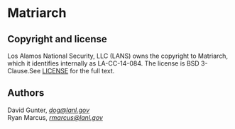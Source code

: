 # Matriarch

Copyright and license
---------------------
Los Alamos National Security, LLC (LANS) owns the copyright to Matriarch, which it identifies internally as LA-CC-14-084.  The license is BSD 3-Clause.See [LICENSE](https://github.com/losalamos/Matriarch/blob/master/LICENSE) for the full text.

Authors
-------

David Gunter, [_dog@lanl.gov_](mailto:dog@lanl.gov)<br />
Ryan Marcus, [_rmarcus@lanl.gov_](mailto:rmarcus@lanl.gov)<br />
